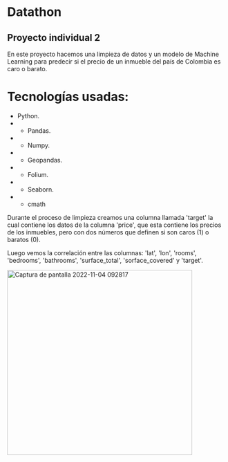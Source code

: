 # Datathon

## Proyecto individual 2

En este proyecto hacemos una limpieza de datos y un modelo de Machine Learning para predecir si el precio de un inmueble del país de Colombia es caro o barato.

# Tecnologías usadas:

- Python.
- - Pandas. 
- - Numpy.
- - Geopandas.
- - Folium.
- - Seaborn.
- - cmath

Durante el proceso de limpieza creamos una columna llamada 'target' la cual contiene los datos de la columna 'price', que esta contiene los precios de los inmuebles, pero con dos números que definen si son caros (1) o baratos (0).

Luego vemos la correlación entre las columnas: 'lat', 'lon', 'rooms', 'bedrooms', 'bathrooms', 'surface_total', 'sorface_covered' y 'target'.

<img width="428" alt="Captura de pantalla 2022-11-04 092817" src="https://user-images.githubusercontent.com/105827215/199972744-6556c126-b30f-4bfb-8aaa-3575069be97f.png">
